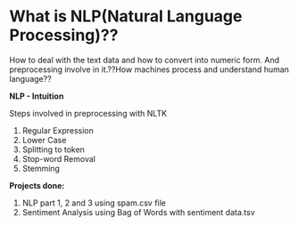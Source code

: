 # What is NLP(Natural Language Processing)??

How to deal with the text data and how to convert into numeric form. And preprocessing involve in it.??How machines process and understand human language??

__NLP - Intuition__

Steps involved in preprocessing with NLTK

 1) Regular Expression
 2) Lower Case
 3) Splitting to token
 4) Stop-word Removal
 5) Stemming

__Projects done:__

1) NLP part 1, 2 and 3 using spam.csv file
2) Sentiment Analysis using Bag of Words with sentiment data.tsv
